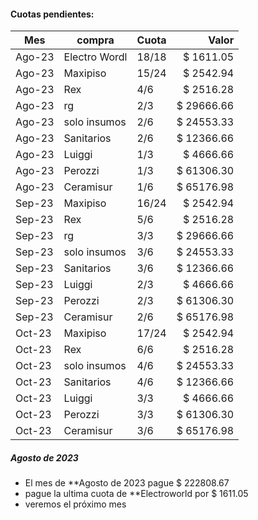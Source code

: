 #### Cuotas pendientes:

| Mes    | compra        | Cuota |      Valor |
| ------ | ------------- | ----- | ----------:|
| Ago-23 | Electro Wordl | 18/18 |  $ 1611.05 |
| Ago-23 | Maxipiso      | 15/24 |  $ 2542.94 |
| Ago-23 | Rex           | 4/6   |  $ 2516.28 |
| Ago-23 | rg            | 2/3   | $ 29666.66 |
| Ago-23 | solo insumos  | 2/6   | $ 24553.33 |
| Ago-23 | Sanitarios    | 2/6   | $ 12366.66 |
| Ago-23 | Luiggi        | 1/3   | $  4666.66 |
| Ago-23 | Perozzi       | 1/3   | $ 61306.30 |
| Ago-23 | Ceramisur     | 1/6   | $ 65176.98 |
| Sep-23 | Maxipiso      | 16/24 |  $ 2542.94 |
| Sep-23 | Rex           | 5/6   |  $ 2516.28 |
| Sep-23 | rg            | 3/3   | $ 29666.66 |
| Sep-23 | solo insumos  | 3/6   | $ 24553.33 |
| Sep-23 | Sanitarios    | 3/6   | $ 12366.66 |
| Sep-23 | Luiggi        | 2/3   | $  4666.66 |
| Sep-23 | Perozzi       | 2/3   | $ 61306.30 |
| Sep-23 | Ceramisur     | 2/6   | $ 65176.98 |
| Oct-23 | Maxipiso      | 17/24 |  $ 2542.94 |
| Oct-23 | Rex           | 6/6   |  $ 2516.28 |
| Oct-23 | solo insumos  | 4/6   | $ 24553.33 |
| Oct-23 | Sanitarios    | 4/6   | $ 12366.66 |
| Oct-23 | Luiggi        | 3/3   |  $ 4666.66 |
| Oct-23 | Perozzi       | 3/3   | $ 61306.30 |
| Oct-23 | Ceramisur     | 3/6   | $ 65176.98 |

##### Agosto de 2023

- El mes de **Agosto de 2023   pague $ 222808.67
- pague la ultima cuota de **Electroworld por $ 1611.05
- veremos el próximo mes 
